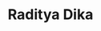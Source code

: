 ---
id: 00004
title: Raditya Dika
description: Content Creator
img: https://i.ibb.co/cTf0wHd/unnamed-1.jpg
content:
  - id: JVg7t_L1Q68
    title: Tips Jadi Produktif
    minutes: 7
  - id: WmIdpjLIVMI
    title: 15 Tips Ngatur Duit Ala Raditya Dika
    minutes: 72
  - id: 4L8kvPWTWjk
    title: Umur 20 Tahun Punya Rp 1 Miliar, Gimana Caranya?
    minutes: 27
  - id: FHpifiwwVxw
    title: Cara Ngatur Duit Untuk Pemula
    minutes: 53
  - id: c9aHp-nvM1g
    title: Biar Gak Bokek Waktu Tua
    minutes: 159
  - id: ZDgG1AjqFRs
    title: Cara Mudah Paham Saham
    minutes: 72
  - id: xTWS86Lz1Hg
    title: Gini Lho Cara Beli Saham
    minutes: 52
  - id: GWBMQThJF1g
    title: Gini Lho Cara Beli Saham (Part 2)
    minutes: 43
  - id: IoiDJVynTzk
    title: 7 Kesalahan Investor Saham Pemula
    minutes: 92
---